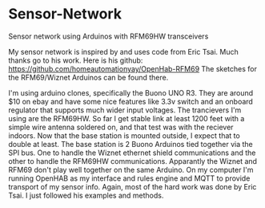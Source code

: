 Sensor-Network
==============

Sensor network using Arduinos with RFM69HW transceivers

My sensor network is inspired by and uses code from Eric Tsai. Much thanks go to his work. Here is his github:
https://github.com/homeautomationyay/OpenHab-RFM69
The sketches for the RFM69/Wiznet Arduinos can be found there.

I'm using arduino clones, specifically the Buono UNO R3. They are around $10 on ebay and have some nice features like 3.3v switch and an onboard regulator that supports much wider input voltages. The trancievers I'm using are the RFM69HW. So far I get stable link at least 1200 feet with a simple wire antenna soldered on, and that test was with the reciever indoors. Now that the base station is mounted outside, I expect that to double at least. The base station is 2 Buono Arduinos tied together via the SPI bus. One to handle the Wiznet ethernet shield communications and the other to handle the RFM69HW communications. Apparantly the Wiznet and RFM69 don't play well together on the same Arduino. On my computer I'm running OpenHAB as my interface and rules engine and MQTT to provide transport of my sensor info. Again, most of the hard work was done by Eric Tsai. I just followed his examples and methods.
